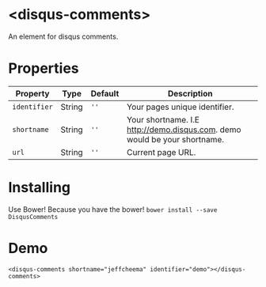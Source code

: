 # \<disqus-comments\>

An element for disqus comments.
# Properties

Property         | Type    | Default | Description                                                                                                                                 
---------------- | ------- | ------- | ------------                                                                                                                                
`identifier`         |String | `''` | Your pages unique identifier.                                                                                 
`shortname`          | String  | `''`    | Your shortname. I.E http://demo.disqus.com. demo would be your shortname.
`url` | String | `''` | Current page URL.   
# Installing 
Use Bower! Because you have the bower!
`bower install --save DisqusComments`
# Demo
`<disqus-comments shortname="jeffcheema" identifier="demo"></disqus-comments>`
